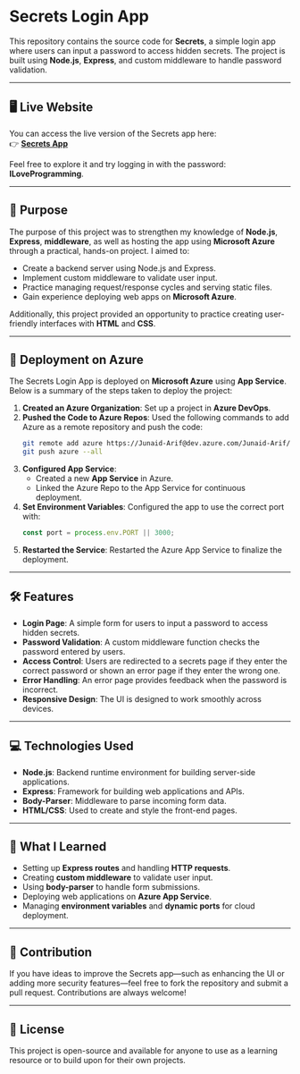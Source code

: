 # Secrets Login App

This repository contains the source code for **Secrets**, a simple login app where users can input a password to access hidden secrets. The project is built using **Node.js**, **Express**, and custom middleware to handle password validation.

---

## 🖥️ Live Website

You can access the live version of the Secrets app here:  
👉 **[Secrets App](https://secrets-app-hra6bng4agdvbte0.canadacentral-01.azurewebsites.net/)**

Feel free to explore it and try logging in with the password: **ILoveProgramming**.

---

## 🎯 Purpose

The purpose of this project was to strengthen my knowledge of **Node.js**, **Express**, **middleware**, as well as hosting the app using **Microsoft Azure** through a practical, hands-on project. I aimed to:

- Create a backend server using Node.js and Express.
- Implement custom middleware to validate user input.
- Practice managing request/response cycles and serving static files.
- Gain experience deploying web apps on **Microsoft Azure**.

Additionally, this project provided an opportunity to practice creating user-friendly interfaces with **HTML** and **CSS**.

---

## 🚀 Deployment on Azure

The Secrets Login App is deployed on **Microsoft Azure** using **App Service**. Below is a summary of the steps taken to deploy the project:

1. **Created an Azure Organization**: Set up a project in **Azure DevOps**.
2. **Pushed the Code to Azure Repos**: Used the following commands to add Azure as a remote repository and push the code:
   ```bash
   git remote add azure https://Junaid-Arif@dev.azure.com/Junaid-Arif/Secrets%20Express%20Project/_git/Secrets%20Express%20Project
   git push azure --all
   ```
3. **Configured App Service**:
   - Created a new **App Service** in Azure.
   - Linked the Azure Repo to the App Service for continuous deployment.
4. **Set Environment Variables**: Configured the app to use the correct port with:
   ```javascript
   const port = process.env.PORT || 3000;
   ```
5. **Restarted the Service**: Restarted the Azure App Service to finalize the deployment.

---

## 🛠️ Features

- **Login Page**: A simple form for users to input a password to access hidden secrets.
- **Password Validation**: A custom middleware function checks the password entered by users.
- **Access Control**: Users are redirected to a secrets page if they enter the correct password or shown an error page if they enter the wrong one.
- **Error Handling**: An error page provides feedback when the password is incorrect.
- **Responsive Design**: The UI is designed to work smoothly across devices.

---

## 💻 Technologies Used

- **Node.js**: Backend runtime environment for building server-side applications.
- **Express**: Framework for building web applications and APIs.
- **Body-Parser**: Middleware to parse incoming form data.
- **HTML/CSS**: Used to create and style the front-end pages.

---

## 🧩 What I Learned

- Setting up **Express routes** and handling **HTTP requests**.
- Creating **custom middleware** to validate user input.
- Using **body-parser** to handle form submissions.
- Deploying web applications on **Azure App Service**.
- Managing **environment variables** and **dynamic ports** for cloud deployment.

---

## 🤝 Contribution

If you have ideas to improve the Secrets app—such as enhancing the UI or adding more security features—feel free to fork the repository and submit a pull request. Contributions are always welcome!

---

## 📄 License

This project is open-source and available for anyone to use as a learning resource or to build upon for their own projects.

